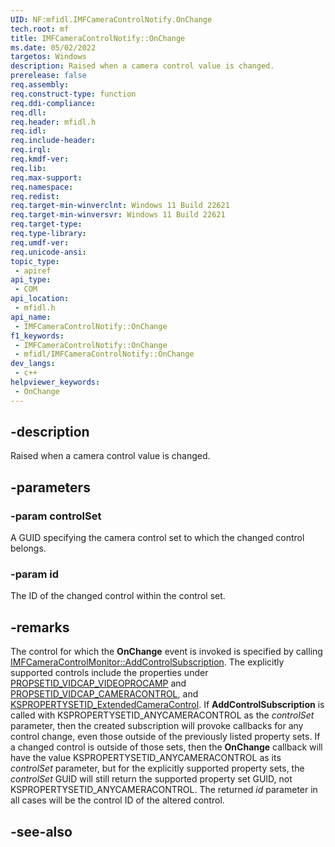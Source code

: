 ```yaml
---
UID: NF:mfidl.IMFCameraControlNotify.OnChange
tech.root: mf
title: IMFCameraControlNotify::OnChange
ms.date: 05/02/2022
targetos: Windows
description: Raised when a camera control value is changed.
prerelease: false
req.assembly: 
req.construct-type: function
req.ddi-compliance: 
req.dll:
req.header: mfidl.h
req.idl: 
req.include-header: 
req.irql: 
req.kmdf-ver: 
req.lib:
req.max-support: 
req.namespace: 
req.redist: 
req.target-min-winverclnt: Windows 11 Build 22621
req.target-min-winversvr: Windows 11 Build 22621
req.target-type: 
req.type-library: 
req.umdf-ver: 
req.unicode-ansi: 
topic_type:
 - apiref
api_type:
 - COM
api_location:
 - mfidl.h
api_name:
 - IMFCameraControlNotify::OnChange
f1_keywords:
 - IMFCameraControlNotify::OnChange
 - mfidl/IMFCameraControlNotify::OnChange
dev_langs:
 - c++
helpviewer_keywords:
 - OnChange
---
```


## -description

Raised when a camera control value is changed.

## -parameters

### -param controlSet

A GUID specifying the camera control set to which the changed control belongs.

### -param id

The ID of the changed control within the control set.

## -remarks

The control for which the **OnChange** event is invoked is specified by calling [IMFCameraControlMonitor::AddControlSubscription](nf-mfidl-imfcameracontrolmonitor-addcontrolsubscription.md). The explicitly supported controls include the properties under [PROPSETID_VIDCAP_VIDEOPROCAMP](/windows-hardware/drivers/stream/propsetid-vidcap-videoprocamp) and [PROPSETID_VIDCAP_CAMERACONTROL](/windows-hardware/drivers/stream/propsetid-vidcap-videoprocamp), and [KSPROPERTYSETID_ExtendedCameraControl](/windows-hardware/drivers/stream/kspropertysetid-extendedcameracontrol). If **AddControlSubscription** is called with KSPROPERTYSETID_ANYCAMERACONTROL as the *controlSet* parameter, then the created subscription will provoke callbacks for any control change, even those outside of the previously listed property sets. If a changed control is outside of those sets, then the **OnChange** callback will have the value KSPROPERTYSETID_ANYCAMERACONTROL as its *controlSet* parameter, but for the explicitly supported property sets, the *controlSet* GUID will still return the supported property set GUID, not KSPROPERTYSETID_ANYCAMERACONTROL. The returned *id* parameter in all cases will be the control ID of the altered control.

## -see-also

